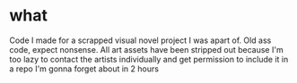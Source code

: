 # what
 Code I made for a scrapped visual novel project I was apart of. Old ass code, expect nonsense.
 All art assets have been stripped out because I'm too lazy to contact the artists individually and get permission to include it in a repo I'm gonna forget about in 2 hours
